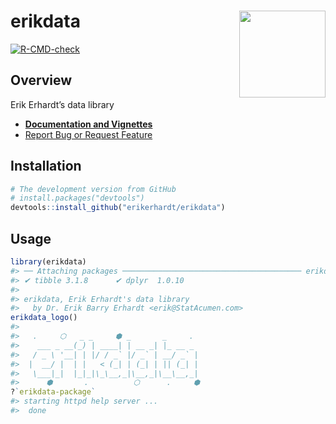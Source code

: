 
<!-- README.md is generated from README.Rmd. Please edit that file -->

# erikdata <a href='https://github.com/erikerhardt/erikdata'><img src='man/figures/erikdata.png' align="right" height="138.5" /></a>

<!-- badges: start -->

[![R-CMD-check](https://github.com/erikerhardt/erikdata/actions/workflows/check-standard.yaml/badge.svg)](https://github.com/erikerhardt/erikdata/actions/workflows/check-standard.yaml)
<!-- badges: end -->

## Overview

Erik Erhardt’s data library

- <strong><a href="https://erikerhardt.github.io/erikdata/">Documentation
  and Vignettes</a></strong>
- <a href="https://github.com/erikerhardt/erikdata/issues">Report Bug or
  Request Feature</a>

## Installation

``` r
# The development version from GitHub
# install.packages("devtools")
devtools::install_github("erikerhardt/erikdata")
```

## Usage

``` r
library(erikdata)
#> ── Attaching packages ──────────────────────────────────────── erikdata 0.0.1 ──
#> ✔ tibble 3.1.8      ✔ dplyr  1.0.10
#> 
#> erikdata, Erik Erhardt's data library
#>   by Dr. Erik Barry Erhardt <erik@StatAcumen.com>
erikdata_logo()
#> 
#>   .     ⬡   _ _     ⬢ _       _     .   
#>    ___ _ __(_) | ____| | __ _| |_ __ _  
#>   / _ \ '__| | |/ / _` |/ _` | __/ _` | 
#>  |  __/ |  | |   < (_| | (_| | || (_| | 
#>   \___|_|  |_|_|\_\__,_|\__,_|\__\__,_| 
#>      ⬢       .          ⬡      .     ⬢
?`erikdata-package`
#> starting httpd help server ...
#>  done
```
